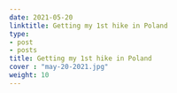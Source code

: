 ```yaml
---
date: 2021-05-20
linktitle: Getting my 1st hike in Poland
type:
- post
- posts
title: Getting my 1st hike in Poland
cover : "may-20-2021.jpg"
weight: 10
---
```



